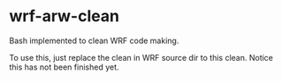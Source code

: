 # wrf-arw-clean
Bash implemented to clean WRF code making.

To use this, just replace the clean in WRF source dir to this clean. Notice this has not been finished yet.

